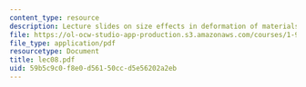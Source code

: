```yaml
---
content_type: resource
description: Lecture slides on size effects in deformation of materials.
file: https://ol-ocw-studio-app-production.s3.amazonaws.com/courses/1-978-from-nano-to-macro-introduction-to-atomistic-modeling-techniques-january-iap-2007/59b5c9c0f8e0d56150ccd5e56202a2eb_lec08.pdf
file_type: application/pdf
resourcetype: Document
title: lec08.pdf
uid: 59b5c9c0-f8e0-d561-50cc-d5e56202a2eb
---
```

